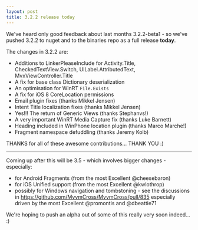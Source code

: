```yaml
---
layout: post
title: 3.2.2 release today
---
```


We've heard only good feedback about last months 3.2.2-beta1 - so we've pushed 3.2.2 to nuget and to the binaries repo as a full release **today**.

The changes in 3.2.2 are:
- Additions to LinkerPleaseInclude for Activity.Title, CheckedTextView.Switch, UILabel.AttributedText, MvxViewController.Title
- A fix for base class Dictionary deserialization
- An optimisation for WinRT `File.Exists`
- A fix for iOS 8 CoreLocation permissions
- Email plugin fixes (thanks Mikkel Jensen)
- Intent Title localization fixes (thanks Mikkel Jensen)
- Yes!!! The return of Generic Views (thanks Stephanvs!)
- A very important WinRT Media Capture fix (thanks Luke Barnett)
- Heading included in WinPhone location plugin (thanks Marco Marche!)
- Fragment namespace defuddling (thanks Jeremy Kolb)

THANKS for all of these awesome contributions... THANK YOU :)


----------------

Coming up after this will be 3.5 - which involves bigger changes - especially:

- for Android Fragments (from the most Excellent @cheesebaron) 
- for iOS Unified support (from the most Excellent @kwlothrop)
- possibly for Windows navigation and tombstoning - see the discussions in https://github.com/MvvmCross/MvvmCross/pull/835 especially driven by the most Excellent @promontis and @dbeattie71

We're hoping to push an alpha out of some of this really very soon indeed... :)
